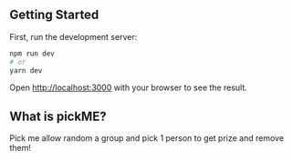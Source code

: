 ## Getting Started

First, run the development server:

```bash
npm run dev
# or
yarn dev
```

Open [http://localhost:3000](http://localhost:3000) with your browser to see the result.


## What is pickME?
Pick me allow random a group and pick 1 person to get prize and remove them!